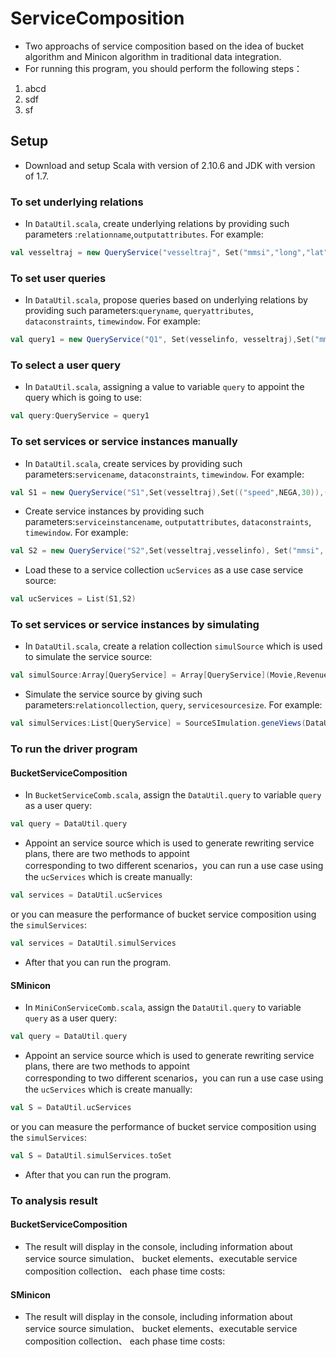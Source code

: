 # ServiceComposition
* Two approachs of service composition based on the idea of bucket algorithm and Minicon algorithm in traditional data integration.
* For running this program, you should perform the following steps：
1. abcd
2. sdf
3. sf
## Setup
* Download and setup Scala with version of 2.10.6 and JDK with version of 1.7.<br>

### To set underlying relations
* In `DataUtil.scala`, create underlying relations by providing such parameters :`relationname`,`outputattributes`. For example:<br>
```scala
val vesseltraj = new QueryService("vesseltraj", Set("mmsi","long","lat","speed"))
```
### To set user queries
* In `DataUtil.scala`, propose queries based on underlying relations by providing such parameters:`queryname`, `queryattributes`, `dataconstraints`, `timewindow`. For example:<br>
```scala
val query1 = new QueryService("Q1", Set(vesselinfo, vesseltraj),Set("mmsi","callsign"),Set(("speed",40,POSI)),(5,4))
```
### To select a user query 
* In `DataUtil.scala`, assigning a value to variable `query` to appoint the query which is going to use:<br>
```scala
val query:QueryService = query1
```
### To set services or service instances manually
* In `DataUtil.scala`, create services by providing such parameters:`servicename`, `dataconstraints`, `timewindow`. For example:<br>
```scala
val S1 = new QueryService("S1",Set(vesseltraj),Set(("speed",NEGA,30)),(5,2))
```
* Create service instances by providing such parameters:`serviceinstancename`, `outputattributes`, `dataconstraints`, `timewindow`. For example:<br>
```scala
val S2 = new QueryService("S2",Set(vesseltraj,vesselinfo), Set("mmsi", "draught", "speed"),Set(("imo",NEGA,2000)),(5,2))
```
* Load these to a service collection `ucServices` as a use case service source:<br>
```scala
val ucServices = List(S1,S2)
```
### To set services or service instances by simulating
* In `DataUtil.scala`, create a relation collection `simulSource` which is used to simulate the service source:<br>
```scala
val simulSource:Array[QueryService] = Array[QueryService](Movie,Revenues,Director,vesseltraj,vesseltravelinfo,vesselinfo)
```
* Simulate the service source by giving such parameters:`relationcollection`, `query`, `servicesourcesize`. For example:<br>
```scala
val simulServices:List[QueryService] = SourceSImulation.geneViews(DataUtil.simulSource,query,1000)
```
### To run the driver program
#### BucketServiceComposition
* In `BucketServiceComb.scala`, assign the `DataUtil.query` to variable `query` as a user query:<br>
```scala
val query = DataUtil.query
```
* Appoint an service source which is used to generate rewriting service plans, there are two methods to appoint<br> corresponding to two different scenarios，you can run a use case using the `ucServices` which is create manually:<br>
```scala
val services = DataUtil.ucServices
```
or you can measure the performance of bucket service composition using the `simulServices`:<br>
```scala
val services = DataUtil.simulServices
```
* After that you can run the program.
#### SMinicon
* In `MiniConServiceComb.scala`, assign the `DataUtil.query` to variable `query` as a user query:<br>
```scala
val query = DataUtil.query
```
* Appoint an service source which is used to generate rewriting service plans, there are two methods to appoint<br> corresponding to two different scenarios，you can run a use case using the `ucServices` which is create manually:<br>
```scala
val S = DataUtil.ucServices
```
or you can measure the performance of bucket service composition using the `simulServices`:<br>
```scala
val S = DataUtil.simulServices.toSet
```
* After that you can run the program.
### To analysis result
#### BucketServiceComposition
* The result will display in the console, including information about service source simulation、 bucket elements、executable service composition collection、 each phase time costs:<br>

#### SMinicon
* The result will display in the console, including information about service source simulation、 bucket elements、executable service composition collection、 each phase time costs:<br>
